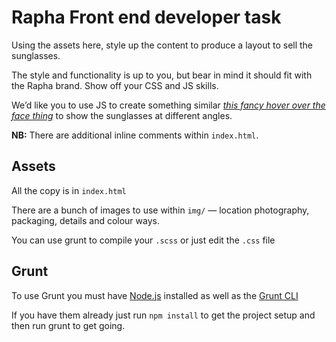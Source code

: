 # Rapha Front end developer task

Using the assets here, style up the content to produce a layout to sell the sunglasses.

The style and functionality is up to you, but bear in mind it should fit with the Rapha brand. Show off your CSS and JS skills.

We’d like you to use JS to create something similar _[this fancy hover over the face thing](http://hankjobenhavn.com/#/eyewear/state)_ to show the sunglasses at different angles.

**NB:** There are additional inline comments within `index.html`.

## Assets

All the copy is in `index.html`

There are a bunch of images to use within `img/` — location photography, packaging, details and colour ways.

You can use grunt to compile your `.scss` or just edit the `.css` file

## Grunt

To use Grunt you must have [Node.js](https://nodejs.org/en/) installed as well as the [Grunt CLI](http://gruntjs.com/getting-started)

If you have them already just run `npm install` to get the project setup and then run grunt to get going.
